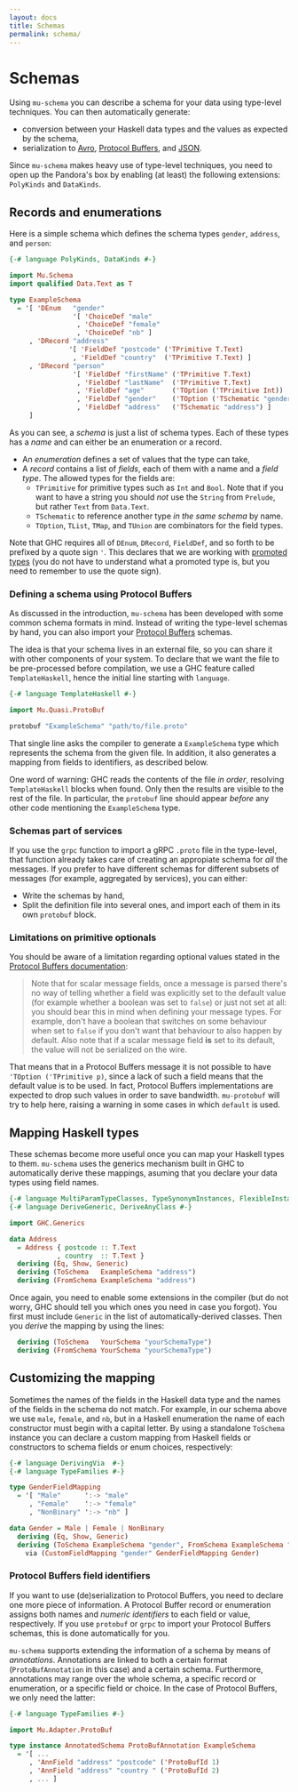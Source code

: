 ```yaml
---
layout: docs
title: Schemas
permalink: schema/
---
```


# Schemas

Using `mu-schema` you can describe a schema for your data using type-level techniques. You can then automatically generate:

* conversion between your Haskell data types and the values as expected by the schema,
* serialization to [Avro](https://avro.apache.org/), [Protocol Buffers](https://developers.google.com/protocol-buffers/), and [JSON](https://www.json.org/).

Since `mu-schema` makes heavy use of type-level techniques, you need to open up the Pandora's box by enabling (at least) the following extensions: `PolyKinds` and `DataKinds`.

## Records and enumerations

Here is a simple schema which defines the schema types `gender`, `address`, and `person`:

```haskell
{-# language PolyKinds, DataKinds #-}

import Mu.Schema
import qualified Data.Text as T

type ExampleSchema
  = '[ 'DEnum   "gender"
                '[ 'ChoiceDef "male"
                 , 'ChoiceDef "female"
                 , 'ChoiceDef "nb" ]
     , 'DRecord "address"
               '[ 'FieldDef "postcode" ('TPrimitive T.Text)
                , 'FieldDef "country"  ('TPrimitive T.Text) ]
     , 'DRecord "person"
                '[ 'FieldDef "firstName" ('TPrimitive T.Text)
                 , 'FieldDef "lastName"  ('TPrimitive T.Text)
                 , 'FieldDef "age"       ('TOption ('TPrimitive Int))
                 , 'FieldDef "gender"    ('TOption ('TSchematic "gender"))
                 , 'FieldDef "address"   ('TSchematic "address") ]
     ]
```

As you can see, a *schema* is just a list of schema types. Each of these types has a *name* and can either be an enumeration or a record.

* An *enumeration* defines a set of values that the type can take,
* A *record* contains a list of *fields*, each of them with a name and a *field type*. The allowed types for the fields are:
  * `TPrimitive` for primitive types such as `Int` and `Bool`. Note that if you want to have a string you should *not* use the `String` from `Prelude`, but rather `Text` from `Data.Text`.
  * `TSchematic` to reference another type *in the same schema* by name.
  * `TOption`, `TList`, `TMap`, and `TUnion` are combinators for the field types.

Note that GHC requires all of `DEnum`, `DRecord`, `FieldDef`, and so forth to be prefixed by a quote sign `'`. This declares that we are working with [promoted types](https://downloads.haskell.org/~ghc/latest/docs/html/users_guide/glasgow_exts.html#datatype-promotion) (you do not have to understand what a promoted type is, but you need to remember to use the quote sign).

### Defining a schema using Protocol Buffers

As discussed in the introduction, `mu-schema` has been developed with some common schema formats in mind. Instead of writing the type-level schemas by hand, you can also import your [Protocol Buffers](https://developers.google.com/protocol-buffers/) schemas.

The idea is that your schema lives in an external file, so you can share it with other components of your system. To declare that we want the file to be pre-processed before compilation, we use a GHC feature called `TemplateHaskell`, hence the initial line starting with `language`.

```haskell
{-# language TemplateHaskell #-}

import Mu.Quasi.ProtoBuf

protobuf "ExampleSchema" "path/to/file.proto"
```

That single line asks the compiler to generate a `ExampleSchema` type which represents the schema from the given file. In addition, it also generates a mapping from fields to identifiers, as described below.

One word of warning: GHC reads the contents of the file *in order*, resolving `TemplateHaskell` blocks when found. Only then the results are visible to the rest of the file. In particular, the `protobuf` line should appear *before* any other code mentioning the `ExampleSchema` type.

### Schemas part of services

If you use the `grpc` function to import a gRPC `.proto` file in the type-level, that function already takes care of creating an appropiate schema for *all* the messages. If you prefer to have different schemas for different subsets of messages (for example, aggregated by services), you can either:

* Write the schemas by hand,
* Split the definition file into several ones, and import each of them in its own `protobuf` block.

### Limitations on primitive optionals

You should be aware of a limitation regarding optional values stated in the [Protocol Buffers documentation](https://developers.google.com/protocol-buffers/docs/proto3#default):

> Note that for scalar message fields, once a message is parsed there's no way of telling whether a field was explicitly set to the default value (for example whether a boolean was set to `false`) or just not set at all: you should bear this in mind when defining your message types. For example, don't have a boolean that switches on some behaviour when set to `false` if you don't want that behaviour to also happen by default. Also note that if a scalar message field **is** set to its default, the value will not be serialized on the wire.

That means that in a Protocol Buffers message it is not possible to have `'TOption ('TPrimitive p)`, since a lack of such a field means that the default value is to be used. In fact, Protocol Buffers implementations are expected to drop such values in order to save bandwidth. `mu-protobuf` will try to help here, raising a warning in some cases in which `default` is used.

## Mapping Haskell types

These schemas become more useful once you can map your Haskell types to them. `mu-schema` uses the generics mechanism built in GHC to automatically derive these mappings, asuming that you declare your data types using field names.

```haskell
{-# language MultiParamTypeClasses, TypeSynonymInstances, FlexibleInstances #-}
{-# language DeriveGeneric, DeriveAnyClass #-}

import GHC.Generics

data Address
  = Address { postcode :: T.Text
            , country  :: T.Text }
  deriving (Eq, Show, Generic)
  deriving (ToSchema   ExampleSchema "address")
  deriving (FromSchema ExampleSchema "address")
```

Once again, you need to enable some extensions in the compiler (but do not worry, GHC should tell you which ones you need in case you forgot). You first must include `Generic` in the list of automatically-derived classes. Then you *derive* the mapping by using the lines:

```haskell
  deriving (ToSchema   YourSchema "yourSchemaType")
  deriving (FromSchema YourSchema "yourSchemaType")
```

## Customizing the mapping

Sometimes the names of the fields in the Haskell data type and the names of the fields in the schema do not match. For example, in our schema above we use `male`, `female`, and `nb`, but in a Haskell enumeration the name of each constructor must begin with a capital letter. By using a standalone `ToSchema` instance you can declare a custom mapping from Haskell fields or constructors to schema fields or enum choices, respectively:

```haskell
{-# language DerivingVia  #-}
{-# language TypeFamilies #-}

type GenderFieldMapping
  = '[ "Male"      ':-> "male"
     , "Female"    ':-> "female"
     , "NonBinary" ':-> "nb" ]

data Gender = Male | Female | NonBinary
  deriving (Eq, Show, Generic)
  deriving (ToSchema ExampleSchema "gender", FromSchema ExampleSchema "gender")
    via (CustomFieldMapping "gender" GenderFieldMapping Gender)
```

### Protocol Buffers field identifiers

If you want to use (de)serialization to Protocol Buffers, you need to declare one more piece of information. A Protocol Buffer record or enumeration assigns both names and *numeric identifiers* to each field or value, respectively. If you use `protobuf` or `grpc` to import your Protocol Buffers schemas, this is done automatically for you.

`mu-schema` supports extending the information of a schema by means of *annotations*. Annotations are linked to both a certain format (`ProtoBufAnnotation` in this case) and a certain schema. Furthermore, annotations may range over the whole schema, a specific record or enumeration, or a specific field or choice. In the case of Protocol Buffers, we only need the latter:

```haskell
{-# language TypeFamilies #-}

import Mu.Adapter.ProtoBuf

type instance AnnotatedSchema ProtoBufAnnotation ExampleSchema
  = '[ ...
     , 'AnnField "address" "postcode" ('ProtoBufId 1)
     , 'AnnField "address" "country " ('ProtoBufId 2)
     , ... ]
```
